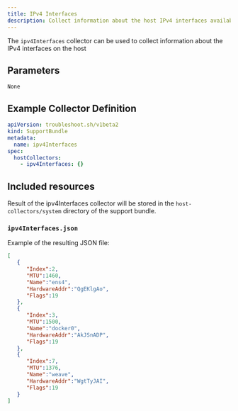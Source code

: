 ```yaml
---
title: IPv4 Interfaces
description: Collect information about the host IPv4 interfaces available
---
```


The `ipv4Interfaces` collector can be used to collect information about the IPv4 interfaces on the host

## Parameters

`None`

## Example Collector Definition

```yaml
apiVersion: troubleshoot.sh/v1beta2
kind: SupportBundle
metadata:
  name: ipv4Interfaces
spec:
  hostCollectors:
    - ipv4Interfaces: {}
```


## Included resources

Result of the ipv4Interfaces collector will be stored in the `host-collectors/system` directory of the support bundle.

### `ipv4Interfaces.json`

Example of the resulting JSON file:

```json
[
   {
      "Index":2,
      "MTU":1460,
      "Name":"ens4",
      "HardwareAddr":"QgEKlgAo",
      "Flags":19
   },
   {
      "Index":3,
      "MTU":1500,
      "Name":"docker0",
      "HardwareAddr":"AkJSnADP",
      "Flags":19
   },
   {
      "Index":7,
      "MTU":1376,
      "Name":"weave",
      "HardwareAddr":"WgtTyJAI",
      "Flags":19
   }
]
```
